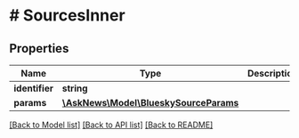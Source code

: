 # # SourcesInner

## Properties

Name | Type | Description | Notes
------------ | ------------- | ------------- | -------------
**identifier** | **string** |  |
**params** | [**\AskNews\Model\BlueskySourceParams**](BlueskySourceParams.md) |  |

[[Back to Model list]](../../README.md#models) [[Back to API list]](../../README.md#endpoints) [[Back to README]](../../README.md)
